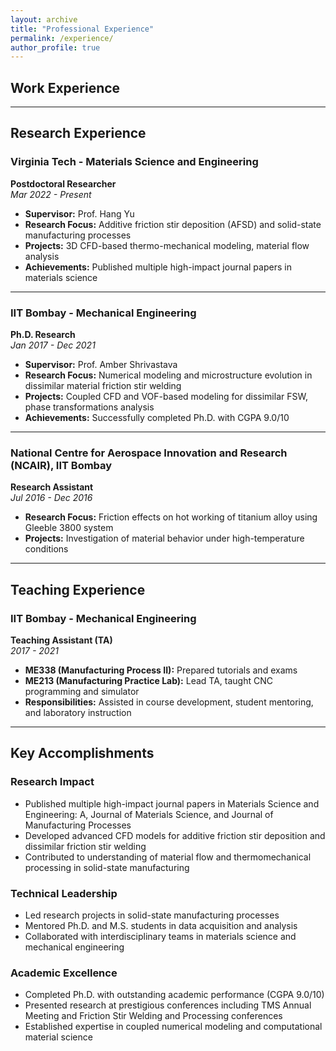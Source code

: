 ```yaml
---
layout: archive
title: "Professional Experience"
permalink: /experience/
author_profile: true
---
```


## Work Experience

---

## Research Experience

### Virginia Tech - Materials Science and Engineering
**Postdoctoral Researcher**  
*Mar 2022 - Present*

- **Supervisor:** Prof. Hang Yu
- **Research Focus:** Additive friction stir deposition (AFSD) and solid-state manufacturing processes
- **Projects:** 3D CFD-based thermo-mechanical modeling, material flow analysis
- **Achievements:** Published multiple high-impact journal papers in materials science

---

### IIT Bombay - Mechanical Engineering
**Ph.D. Research**  
*Jan 2017 - Dec 2021*

- **Supervisor:** Prof. Amber Shrivastava
- **Research Focus:** Numerical modeling and microstructure evolution in dissimilar material friction stir welding
- **Projects:** Coupled CFD and VOF-based modeling for dissimilar FSW, phase transformations analysis
- **Achievements:** Successfully completed Ph.D. with CGPA 9.0/10

---

### National Centre for Aerospace Innovation and Research (NCAIR), IIT Bombay
**Research Assistant**  
*Jul 2016 - Dec 2016*

- **Research Focus:** Friction effects on hot working of titanium alloy using Gleeble 3800 system
- **Projects:** Investigation of material behavior under high-temperature conditions

---

## Teaching Experience

### IIT Bombay - Mechanical Engineering
**Teaching Assistant (TA)**  
*2017 - 2021*

- **ME338 (Manufacturing Process II):** Prepared tutorials and exams
- **ME213 (Manufacturing Practice Lab):** Lead TA, taught CNC programming and simulator
- **Responsibilities:** Assisted in course development, student mentoring, and laboratory instruction

---

## Key Accomplishments

### Research Impact
- Published multiple high-impact journal papers in Materials Science and Engineering: A, Journal of Materials Science, and Journal of Manufacturing Processes
- Developed advanced CFD models for additive friction stir deposition and dissimilar friction stir welding
- Contributed to understanding of material flow and thermomechanical processing in solid-state manufacturing

### Technical Leadership
- Led research projects in solid-state manufacturing processes
- Mentored Ph.D. and M.S. students in data acquisition and analysis
- Collaborated with interdisciplinary teams in materials science and mechanical engineering

### Academic Excellence
- Completed Ph.D. with outstanding academic performance (CGPA 9.0/10)
- Presented research at prestigious conferences including TMS Annual Meeting and Friction Stir Welding and Processing conferences
- Established expertise in coupled numerical modeling and computational material science 
